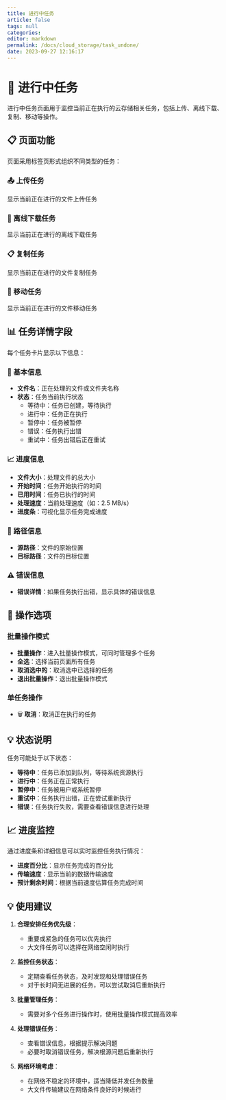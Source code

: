 ```yaml
---
title: 进行中任务
article: false
tags: null
categories:
editor: markdown
permalink: /docs/cloud_storage/task_undone/
date: 2023-09-27 12:16:17
---
```


# 🚧 进行中任务

进行中任务页面用于监控当前正在执行的云存储相关任务，包括上传、离线下载、复制、移动等操作。

## 📋 页面功能

页面采用标签页形式组织不同类型的任务：

### 📤 上传任务
显示当前正在进行的文件上传任务

### 🧲 离线下载任务
显示当前正在进行的离线下载任务

### 📋 复制任务
显示当前正在进行的文件复制任务

### 🚚 移动任务
显示当前正在进行的文件移动任务

## 📊 任务详情字段

每个任务卡片显示以下信息：

### 📁 基本信息

- **文件名**：正在处理的文件或文件夹名称
- **状态**：任务当前执行状态
  - 等待中：任务已创建，等待执行
  - 进行中：任务正在执行
  - 暂停中：任务被暂停
  - 错误：任务执行出错
  - 重试中：任务出错后正在重试

### 📈 进度信息

- **文件大小**：处理文件的总大小
- **开始时间**：任务开始执行的时间
- **已用时间**：任务已执行的时间
- **处理速度**：当前处理速度（如：2.5 MB/s）
- **进度条**：可视化显示任务完成进度

### 📍 路径信息

- **源路径**：文件的原始位置
- **目标路径**：文件的目标位置

### ⚠️ 错误信息

- **错误详情**：如果任务执行出错，显示具体的错误信息

## 🔄 操作选项

### 批量操作模式

- **批量操作**：进入批量操作模式，可同时管理多个任务
- **全选**：选择当前页面所有任务
- **取消选中的**：取消选中已选择的任务
- **退出批量操作**：退出批量操作模式

### 单任务操作

- 🗑️ **取消**：取消正在执行的任务

## 💡 状态说明

任务可能处于以下状态：

- **等待中**：任务已添加到队列，等待系统资源执行
- **进行中**：任务正在正常执行
- **暂停中**：任务被用户或系统暂停
- **重试中**：任务执行出错，正在尝试重新执行
- **错误**：任务执行失败，需要查看错误信息进行处理

## 📈 进度监控

通过进度条和详细信息可以实时监控任务执行情况：

- **进度百分比**：显示任务完成的百分比
- **传输速度**：显示当前的数据传输速度
- **预计剩余时间**：根据当前速度估算任务完成时间

## 💡 使用建议

1. **合理安排任务优先级**：
   - 重要或紧急的任务可以优先执行
   - 大文件任务可以选择在网络空闲时执行

2. **监控任务状态**：
   - 定期查看任务状态，及时发现和处理错误任务
   - 对于长时间无进展的任务，可以尝试取消后重新执行

3. **批量管理任务**：
   - 需要对多个任务进行操作时，使用批量操作模式提高效率

4. **处理错误任务**：
   - 查看错误信息，根据提示解决问题
   - 必要时取消错误任务，解决根源问题后重新执行

5. **网络环境考虑**：
   - 在网络不稳定的环境中，适当降低并发任务数量
   - 大文件传输建议在网络条件良好的时候进行